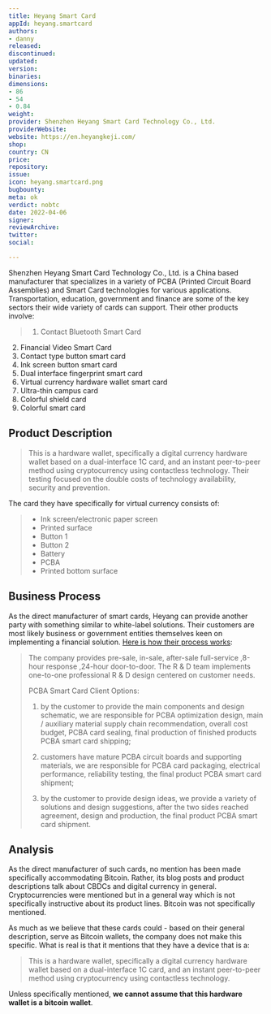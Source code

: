```yaml
---
title: Heyang Smart Card
appId: heyang.smartcard
authors:
- danny
released: 
discontinued: 
updated: 
version: 
binaries: 
dimensions:
- 86
- 54
- 0.84
weight: 
provider: Shenzhen Heyang Smart Card Technology Co., Ltd.
providerWebsite: 
website: https://en.heyangkeji.com/
shop: 
country: CN
price: 
repository: 
issue: 
icon: heyang.smartcard.png
bugbounty: 
meta: ok
verdict: nobtc
date: 2022-04-06
signer: 
reviewArchive: 
twitter: 
social: 

---
```


Shenzhen Heyang Smart Card Technology Co., Ltd. is a China based manufacturer that specializes in a variety of PCBA (Printed Circuit Board Assemblies) and Smart Card technologies for various applications. Transportation, education, government and finance are some of the key sectors their wide variety of cards can support. Their other products involve: 

> 1. Contact Bluetooth Smart Card
2. Financial Video Smart Card
3. Contact type button smart card
4. Ink screen button smart card
5. Dual interface fingerprint smart card
6. Virtual currency hardware wallet smart card 
7. Ultra-thin campus card
8. Colorful shield card
9. Colorful smart card

## Product Description 

> This is a hardware wallet, specifically a digital currency hardware wallet based on a dual-interface 1C card, and an instant peer-to-peer method using cryptocurrency using contactless technology. Their testing focused on the double costs of technology availability, security and prevention.

The card they have specifically for virtual currency consists of: 

> - Ink screen/electronic paper screen
> - Printed surface
> - Button 1
> - Button 2
> - Battery
> - PCBA
> - Printed bottom surface 

## Business Process

As the direct manufacturer of smart cards, Heyang can provide another party with something similar to white-label solutions. Their customers are most likely business or government entities themselves keen on implementing a financial solution. [Here is how their process works](https://en.heyangkeji.com/index.php?id=fengka):

> The company provides pre-sale, in-sale, after-sale full-service ,8-hour response ,24-hour door-to-door. The R & D team implements one-to-one professional R & D design centered on customer needs.
> 
> PCBA Smart Card Client Options:
>
> 1. by the customer to provide the main components and design schematic, we are responsible for PCBA optimization design, main / auxiliary material supply chain recommendation, overall cost budget, PCBA card sealing, final production of finished products PCBA smart card shipping;
> 
> 2. customers have mature PCBA circuit boards and supporting materials, we are responsible for PCBA card packaging, electrical performance, reliability testing, the final product PCBA smart card shipment;
>
> 3. by the customer to provide design ideas, we provide a variety of solutions and design suggestions, after the two sides reached agreement, design and production, the final product PCBA smart card shipment.

## Analysis 

As the direct manufacturer of such cards, no mention has been made specifically accommodating Bitcoin. Rather, its blog posts and product descriptions talk about CBDCs and digital currency in general. Cryptocurrencies were mentioned but in a general way which is not specifically instructive about its product lines. Bitcoin was not specifically mentioned. 

As much as we believe that these cards could - based on their general description, serve as Bitcoin wallets, the company does not make this specific. What is real is that it mentions that they have a device that is a:

> This is a hardware wallet, specifically a digital currency hardware wallet based on a dual-interface 1C card, and an instant peer-to-peer method using cryptocurrency using contactless technology.  

Unless specifically mentioned, **we cannot assume that this hardware wallet is a bitcoin wallet**.